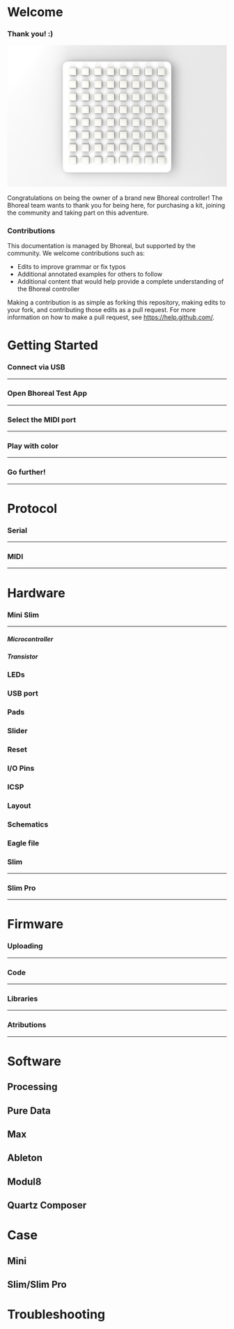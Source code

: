 Welcome
=====
	
### Thank you! :)

![Bhoreal](images/bhoreal.jpg)

Congratulations on being the owner of a brand new Bhoreal controller! The Bhoreal team wants to thank you for being here, for purchasing a kit, joining the community and taking part on this adventure.


### Contributions
This documentation is managed by Bhoreal, but supported by the community. We welcome contributions such as:

* Edits to improve grammar or fix typos
* Additional annotated examples for others to follow
* Additional content that would help provide a complete understanding of the Bhoreal controller

Making a contribution is as simple as forking this repository, making edits to your fork, and contributing those edits as a pull request. For more information on how to make a pull request, see https://help.github.com/.


Getting Started
=====

### Connect via USB
---
### Open Bhoreal Test App
---
### Select the MIDI port
---
### Play with color
---
### Go further!
---


Protocol
=====

### Serial
---
### MIDI
---


Hardware
=====

### Mini Slim
---

#####   Microcontroller
#####   Transistor
### LEDs
### USB port
### Pads
### Slider
### Reset
### I/O Pins
### ICSP
### Layout
### Schematics
### Eagle file

### Slim
---
### Slim Pro
---

Firmware
=====

### Uploading
---
### Code
---
### Libraries
---
### Atributions
---


Software
=====

Processing
---
Pure Data
---
Max
---
Ableton
---
Modul8
---
Quartz Composer
---


Case
=====

Mini
---
Slim/Slim Pro
---


Troubleshooting
=====
